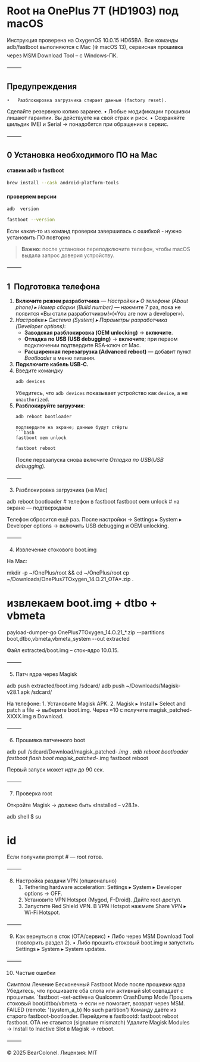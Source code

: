 # Root на OnePlus 7T (HD1903) под macOS

Инструкция проверена на OxygenOS 10.0.15 HD65BA.
Все команды adb/fastboot выполняются с Mac (❄️ macOS 13),
сервисная прошивка через MSM Download Tool – с Windows-ПК.

⸻

## Предупреждения
	•	Разблокировка загрузчика стирает данные (factory reset).
Сделайте резервную копию заранее.
	•	Любые модификации прошивки лишают гарантии.
Вы действуете на свой страх и риск.
	•	Сохраняйте шильдик IMEI и Serial → понадобятся при обращении в сервис.

⸻

## 0 Установка необходимого ПО на Mac

#### ставим adb и fastboot
```bash
brew install --cask android-platform-tools
```

#### проверяем версии
```bash
adb  version
```
```bash
fastboot --version
```
Если какая-то из команд проверки завершилась с ошибкой - нужно установить ПО повторно


> **Важно:** после установки переподключите телефон, чтобы macOS выдала запрос доверия устройству.


⸻

## 1  Подготовка телефона

1. **Включите режим разработчика** — *Настройки ▸ О телефоне (About phone) ▸ Номер сборки (Build number)* — нажмите 7 раз, пока не появится «Вы стали разработчиком!»(«You are now a developer»).
2. *Настройки ▸ Система (System) ▸ Параметры разработчика (Developer options)*:
   - **Заводская разблокировка (OEM unlocking)** → **включите**.
   - **Отладка по USB (USB debugging)** → **включите**; при первом подключении подтвердите RSA‑ключ от Mac.
   - **Расширенная перезагрузка (Advanced reboot)** — добавит пункт *Bootloader* в меню питания.
3. **Подключите кабель USB‑C.**
4. Введите командку
   ```bash
   adb devices
   ```
   Убедитесь, что `adb devices` показывает устройство как `device`, а не `unauthorized`.
5. **Разблокируйте загрузчик**:
   ```bash
   adb reboot bootloader
   ```
   ```
   подтвердите на экране; данные будут стёрты
   ```bash
   fastboot oem unlock
   ```
   ```bash
   fastboot reboot
   ```
   После перезапуска снова включите *Отладка по USB*(*USB debugging*).

⸻

3. Разблокировка загрузчика (на Mac)

adb reboot bootloader            # телефон в fastboot
fastboot oem unlock              # на экране — подтверждаем

Телефон сбросится ещё раз. После настройки → Settings ▸ System ▸ Developer options → включить USB debugging и OEM unlocking.

⸻

4. Извлечение стокового boot.img

На Mac:

mkdir -p ~/OnePlus/root && cd ~/OnePlus/root
cp ~/Downloads/OnePlus7TOxygen_14.O.21_OTA*.zip .
# извлекаем boot.img + dtbo + vbmeta
payload-dumper-go OnePlus7TOxygen_14.O.21_*.zip --partitions boot,dtbo,vbmeta,vbmeta_system --out extracted

Файл extracted/boot.img – сток-ядро 10.0.15.

⸻

5. Патч ядра через Magisk

adb push extracted/boot.img /sdcard/
adb push ~/Downloads/Magisk-v28.1.apk /sdcard/

На телефоне:
	1.	Установите Magisk APK.
	2.	Magisk ▸ Install ▸ Select and patch a file → выберите boot.img.
Через ≈10 с получите magisk_patched-XXXX.img в Download.

⸻

6. Прошивка патченного boot

adb pull /sdcard/Download/magisk_patched-*.img .
adb reboot bootloader
fastboot flash boot magisk_patched-*.img
fastboot reboot

Первый запуск может идти до 90 сек.

⸻

7. Проверка root

Откройте Magisk → должно быть «Installed – v28.1».

adb shell
$ su
# id

Если получили prompt # — root готов.

⸻

8. Настройка раздачи VPN (опционально)
	1.	Tethering hardware acceleration: Settings ▸ System ▸ Developer options → OFF.
	2.	Установите VPN Hotspot (Mygod, F-Droid). Дайте root‐доступ.
	3.	Запустите Red Shield VPN. В VPN Hotspot нажмите Share VPN ▸ Wi-Fi Hotspot.

⸻

9. Как вернуться в сток (OTA/сервис)
	•	Либо через MSM Download Tool (повторить раздел 2).
	•	Либо прошить стоковый boot.img и запустить Settings ▸ System ▸ System updates.

⸻

10. Частые ошибки

Симптом	Лечение
Бесконечный Fastboot Mode после прошивки ядра	Убедитесь, что прошиваете оба слота или активный slot совпадает с прошитым. `fastboot –set-active=a
Qualcomm CrashDump Mode	Прошить стоковый boot/dtbo/vbmeta → если не помогает, возврат через MSM.
FAILED (remote: '(system_a_b) No such partition')	Команду даёте из старого fastboot-bootloader. Перейдите в fastbootd: fastboot reboot fastboot.
OTA не ставится (signature mismatch)	Удалите Magisk Modules → Install to Inactive Slot в Magisk → reboot.


⸻

© 2025 BearColonel.
Лицензия: MIT
